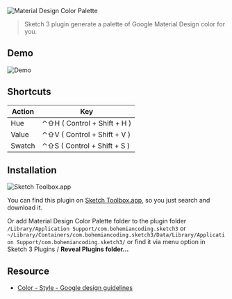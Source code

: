 ![Material Design Color Palette](material-design-color-palette/Contents/Resources/cover.png)

> Sketch 3 plugin generate a palette of Google Material Design color for you.


## Demo

![Demo](material-design-color-palette/Contents/Resources/demo.gif)


## Shortcuts

| Action | Key                         |
|--------|-----------------------------|
| Hue    | ⌃⇧H ( Control + Shift + H ) |
| Value  | ⌃⇧V ( Control + Shift + V ) |
| Swatch | ⌃⇧S ( Control + Shift + S ) |


## Installation

![Sketch Toolbox.app](material-design-color-palette/Contents/Resources/sketchtoolbox.png)

You can find this plugin on [Sketch Toolbox.app](http://sketchtoolbox.com/), so you just search and download it.

Or add Material Design Color Palette folder to the plugin folder `/Library/Application Support/com.bohemiancoding.sketch3` or `~/Library/Containers/com.bohemiancoding.sketch3/Data/Library/Application Support/com.bohemiancoding.sketch3/` or find it via menu option in Sketch 3 Plugins / __Reveal Plugins folder...__


## Resource

+ [Color - Style - Google design guidelines](http://www.google.com/design/spec/style/color.html#color-color-palette)
